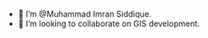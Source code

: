 - 👋 I’m @Muhammad Imran Siddique.
- 💞️ I’m looking to collaborate on GIS development.
<!---
muimsd/muimsd is a ✨ special ✨ repository because its `README.md` (this file) appears on your GitHub profile.
You can click the Preview link to take a look at your changes.
--->
